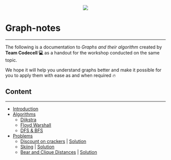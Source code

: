 <p align="center">
<img src="https://avatars2.githubusercontent.com/u/25126113?s=200&v=4"/>
</p>

# Graph-notes
------------------------------------------

The following is a documentation to *Graphs and their algorithm* created by **Team Codecell :computer:** as a handout for the workshop conducted on the same topic.

We hope it will help you understand graphs better and make it possible for you to apply them with ease as and when required :fire:

## Content
------------------------------------------

* [Introduction](./Intro2Graphs.md)
* [Algorithms](./Algorithms)
  * [Dijkstra](./Algorithms/dijkstra.cpp)
  * [Floyd Warshall](./Algorithms/Floyd_Warshall.cpp)
  * [DFS & BFS](./Algorithms/dfs_bfs.cpp)
* [Problems](./Problems)
  * [Discount on crackers](https://www.codechef.com/problems/ACM14KG3) | [Solution](https://github.com/KJSCE-Codecell/Graph-notes/blob/master/Problems/ACM14KG3.cpp)
  * [Skiing](https://www.codechef.com/problems/SKIING) | [Solution](https://github.com/KJSCE-Codecell/Graph-notes/blob/master/Problems/SKIING.cpp)
  * [Bear and Clique Distances](https://www.codechef.com/problems/CLIQUED) | [Solution](./Problems/CLIQUED.cpp)
  
